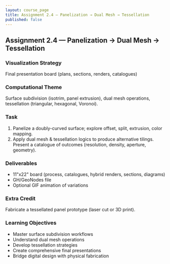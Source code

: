 ```yaml
---
layout: course_page
title: Assignment 2.4 — Panelization → Dual Mesh → Tessellation
published: false
---
```


## Assignment 2.4 — Panelization → Dual Mesh → Tessellation

### Visualization Strategy
Final presentation board (plans, sections, renders, catalogues)

### Computational Theme
Surface subdivision (isotrim, panel extrusion), dual mesh operations, tessellation (triangular, hexagonal, Voronoi).

### Task

1. Panelize a doubly-curved surface; explore offset, split, extrusion, color mapping.
2. Apply dual mesh & tessellation logics to produce alternative tilings. Present a catalogue of outcomes (resolution, density, aperture, geometry).

### Deliverables
- 11"x22" board (process, catalogues, hybrid renders, sections, diagrams)
- GH/GeoNodes file
- Optional GIF animation of variations

### Extra Credit
Fabricate a tessellated panel prototype (laser cut or 3D print).

### Learning Objectives
- Master surface subdivision workflows
- Understand dual mesh operations
- Develop tessellation strategies
- Create comprehensive final presentations
- Bridge digital design with physical fabrication
